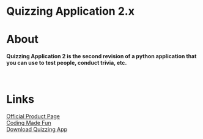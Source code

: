 # Quizzing Application 2.x
# About
<p><strong>Quizzing Application 2 is the second revision of a python application that you can use to test people, conduct trivia, etc.</strong></p>
<br>

# Links
<!-- <button style="bg=#ff0000", onclick="https://codingmadefun.wixsite.com/home/qa-ver2-product-page">
Product Page
</button> -->
<!-- [Product Page](https://codingmadefun.wixsite.com/qa-ver2-product-page) -->
<a href="https://codingmadefun.wixsite.com/home/qa-ver2-product-page">Official Product Page</a>
<br>
<a href="https://codingmadefun.wixsite.com/home">Coding Made Fun</a>
<br>
<a href="https://geetanshgautam0.github.io/Quizzing-Application-2">Download Quizzing App</a>
